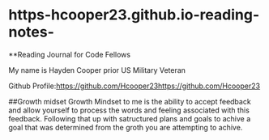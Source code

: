 # https-hcooper23.github.io-reading-notes-
**Reading Journal for Code Fellows 

My name is Hayden Cooper prior US Military Veteran 

Github Profile:https://github.com/Hcooper23https://github.com/Hcooper23

##Growth midset 
Growth Mindset to me is the ability to accept feedback and allow yourself to process the words and feeling associated with this feedback. Following that up with satructured plans and goals to achive a goal that was determined from the groth you are attempting to achive. 
